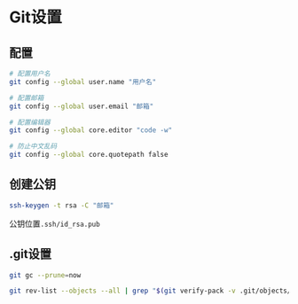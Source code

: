 <!--
 * @Description: 
 * @Version: 1.0
 * @Author: DaLao
 * @Email: dalao@xxx.com
 * @Date: 2021-03-17 17:59:27
 * @LastEditors: dalao
 * @LastEditTime: 2023-03-17 23:30:42
-->

# Git设置

## 配置

```sh
# 配置用户名
git config --global user.name "用户名"

# 配置邮箱
git config --global user.email "邮箱"

# 配置编辑器
git config --global core.editor "code -w"

# 防止中文乱码
git config --global core.quotepath false
```

## 创建公钥

```sh
ssh-keygen -t rsa -C "邮箱"
```

公钥位置`.ssh/id_rsa.pub`

## .git设置

```sh
git gc --prune=now

git rev-list --objects --all | grep "$(git verify-pack -v .git/objects/pack/*.idx | sort -k 3 -n | tail -5 | awk '{print$1}')"
```
